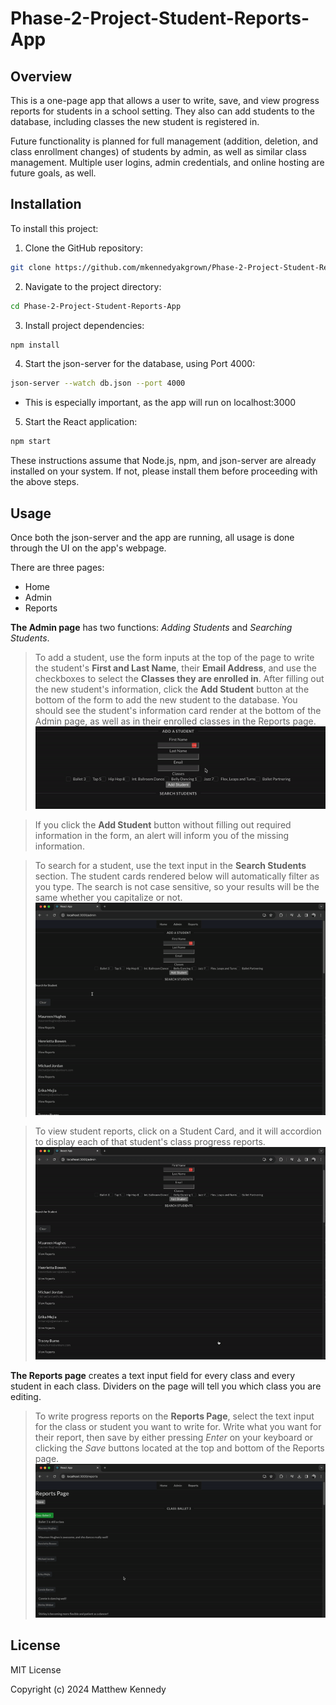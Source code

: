 # Phase-2-Project-Student-Reports-App

## Overview
This is a one-page app that allows a user to write, save, and view progress reports for students in a school setting. They also can add students to the database, including classes the new student is registered in.

Future functionality is planned for full management (addition, deletion, and class enrollment changes) of students by admin, as well as similar class management. Multiple user logins, admin credentials, and online hosting are future goals, as well.


## Installation
To install this project:

1. Clone the GitHub repository:
```bash
git clone https://github.com/mkennedyakgrown/Phase-2-Project-Student-Reports-App
```

2. Navigate to the project directory:
```bash
cd Phase-2-Project-Student-Reports-App
```

3. Install project dependencies:
```bash
npm install
```

4. Start the json-server for the database, using Port 4000:
```bash
json-server --watch db.json --port 4000
```
- This is especially important, as the app will run on localhost:3000

5. Start the React application:
```bash
npm start
```

These instructions assume that Node.js, npm, and json-server are already installed on your system. If not, please install them before proceeding with the above steps.

## Usage
Once both the json-server and the app are running, all usage is done through the UI on the app's webpage.

There are three pages:
- Home
- Admin
- Reports

__The Admin page__  has two functions: _Adding Students_ and _Searching Students_.

>To add a student, use the form inputs at the top of the page to write the student's __First and Last Name__, their __Email Address__, and use the checkboxes to select the __Classes they are enrolled in__.
After filling out the new student's information, click the __Add Student__ button at the bottom of the form to add the new student to the database. You should see the student's information card render at the bottom of the Admin page, as well as in their enrolled classes in the Reports page.
![Image](./media/Add_a_Student.gif)

>If you click the __Add Student__ button without filling out required information in the form, an alert will inform you of the missing information.

>To search for a student, use the text input in the __Search Students__ section. The student cards rendered below will automatically filter as you type. The search is not case sensitive, so your results will be the same whether you capitalize or not.
![Image](./media/Student_Search.gif)

>To view student reports, click on a Student Card, and it will accordion to display each of that student's class progress reports.
![Image](./media/Display_Student_Report.gif)

__The Reports page__ creates a text input field for every class and every student in each class. Dividers on the page will tell you which class you are editing.

>To write progress reports on the __Reports Page__, select the text input for the class or student you want to write for. Write what you want for their report, then save by either pressing _Enter_ on your keyboard or clicking the _Save_ buttons located at the top and bottom of the Reports page.
![Image](./media/Write_and_Save_Student_Report.gif)

## License
MIT License

Copyright (c) 2024 Matthew Kennedy
